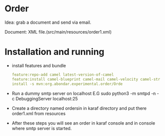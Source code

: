 # Order

Idea: grab a document and send via email.

Document: XML file.(src/main/resources/order1.xml)

# Installation and running

- install features and bundle
  ```yaml
  feature:repo-add camel latest-version-of-camel
  feature:install camel-blueprint camel-mail camel-velocity camel-stream
  install -s mvn:org.abondar.experimental.order/Orde
  ```

- Run a dummy smtp server on localhost
E.G sudo python3 -m smtpd -n -c DebuggingServer localhost:25

- Create a directory named ordersin in karaf directory and put there order1.xml from resources

- After these steps you will see an order in karaf console and in console where smtp server is started.

